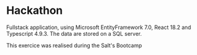 # Hackathon
Fullstack application, using Microsoft EntityFramework 7.0, React 18.2 and Typescript 4.9.3.
The data are stored on a SQL server.

This exercice was realised during the Salt's Bootcamp